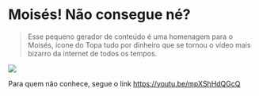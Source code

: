 # Moisés! Não consegue né?

> Esse pequeno gerador de conteúdo é uma homenagem para o Moisés, ícone do Topa tudo por dinheiro que se tornou o vídeo mais bizarro da internet de todos os tempos.

![](moises.gif)

Para quem não conhece, segue o link https://youtu.be/mpXShHdQGcQ

